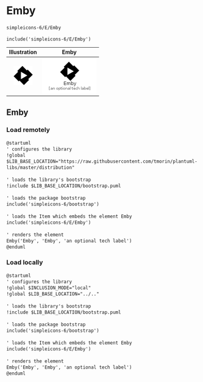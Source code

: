 # Emby


```text
simpleicons-6/E/Emby
```

```text
include('simpleicons-6/E/Emby')
```



| Illustration | Emby |
| :---: | :---: |
| ![illustration for Illustration](../../simpleicons-6/E/Emby.png) | ![illustration for Emby](../../simpleicons-6/E/Emby.Local.png) |




## Emby

### Load remotely
```plantuml
@startuml
' configures the library
!global $LIB_BASE_LOCATION="https://raw.githubusercontent.com/tmorin/plantuml-libs/master/distribution"

' loads the library's bootstrap
!include $LIB_BASE_LOCATION/bootstrap.puml

' loads the package bootstrap
include('simpleicons-6/bootstrap')

' loads the Item which embeds the element Emby
include('simpleicons-6/E/Emby')

' renders the element
Emby('Emby', 'Emby', 'an optional tech label')
@enduml
```

### Load locally
```plantuml
@startuml
' configures the library
!global $INCLUSION_MODE="local"
!global $LIB_BASE_LOCATION="../.."

' loads the library's bootstrap
!include $LIB_BASE_LOCATION/bootstrap.puml

' loads the package bootstrap
include('simpleicons-6/bootstrap')

' loads the Item which embeds the element Emby
include('simpleicons-6/E/Emby')

' renders the element
Emby('Emby', 'Emby', 'an optional tech label')
@enduml
```

